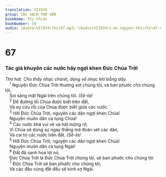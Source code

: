 ```yaml
---
translation: VI1934
group: CÁC SÁCH THƠ-VĂN
bookName: Thi-thiên 
bookNumber: 19
audio: \Audio\VI1934\thi\67.mp3; \Audio\VI1934\1-ms-nguyen-thi\thi\67.mp3
---
```


<div class="title"><h1>67</h1><h3>Tác giả khuyên các nước hãy ngợi khen Đức Chúa Trời</h3><i>Thơ hát. Cho thầy nhạc chánh, dùng về nhạc khí bằng dây.</i></div>
<span class="verse thi_67_1"> <sup>1</sup> Nguyện Đức Chúa Trời thương xót chúng tôi, và ban phước cho chúng tôi, <br/> Soi sáng mặt Ngài trên chúng tôi. <em>(Sê-la)</em><br/></span>
<span class="verse thi_67_2"> <sup>2</sup> Để đường lối Chúa được biết trên đất, <br/> Và sự cứu rỗi của Chúa được biết giữa các nước. <br/></span>
<span class="verse thi_67_3"> <sup>3</sup> Hỡi Đức Chúa Trời, nguyện các dân ngợi khen Chúa! <br/> Nguyện muôn dân ca tụng Chúa! <br/></span>
<span class="verse thi_67_4"> <sup>4</sup> Các nước khá vui vẻ và hát mừng rỡ; <br/> Vì Chúa sẽ dùng sự ngay thẳng mà đoán xét các dân, <br/> Và cai trị các nước trên đất. <em>(Sê-la)</em><br/></span>
<span class="verse thi_67_5"> <sup>5</sup> Hỡi Đức Chúa Trời, nguyện các dân ngợi khen Chúa! <br/> Nguyện muôn dân ca tụng Ngài! <br/></span>
<span class="verse thi_67_6"> <sup>6</sup> Đất đã sanh hoa lợi nó, <br/> Đức Chúa Trời là Đức Chúa Trời chúng tôi, sẽ ban phước cho chúng tôi <br/></span>
<span class="verse thi_67_7"> <sup>7</sup> Đức Chúa Trời sẽ ban phước cho chúng tôi, <br/> Và các đầu cùng đất đều sẽ kính sợ Ngài. <br/></span>
